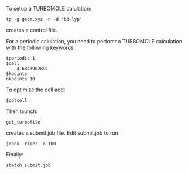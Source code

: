 To setup a TURBOMOLE calulation:
```
tp -g geom.xyz -n -d 'b3-lyp'
```
creates a control file.

For a periodic calulation, you need to perfomr a TURBOMOLE calculation with the following keywords :
```
$periodic 1
$cell
    4.6843902891
$kpoints
nkpoints 10
```
To optimize the cell add:
```
$optcell
```
Then launch:
```
get_turbofile
```
creates a submit.job file.
Edit submit.job to run
```
jobex -riper -c 100
```
Finally:
```
sbatch submit.job
```
